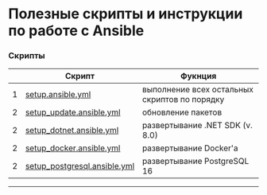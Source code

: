 # Полезные скрипты и инструкции по работе с Ansible

### Скрипты 

||Скрипт|Фукнция|
|---|---|---|
|1|[setup.ansible.yml](./setup.ansible.yml)|выполнение всех остальных скриптов по порядку|
|2|[setup_update.ansible.yml](setup_update)|обновление пакетов|
|2|[setup_dotnet.ansible.yml](setup_dotnet)|развертывание .NET SDK (v. 8.0)|
|2|[setup_docker.ansible.yml](setup_docker)|развертывание Docker'a|
|2|[setup_postgresql.ansible.yml](setup_postgresql)|развертывание PostgreSQL 16|

---
[setup]: ./scripts/setup.ansible.yml
[setup_update]: ./scripts/setup_update.ansible.yml
[setup_dotnet]: ./scripts/setup_dotnet.ansible.yml
[setup_docker]: ./scripts/setup_docker.ansible.yml
[setup_postgresql]: ./scripts/setup_postgresql.ansible.yml